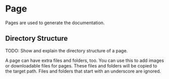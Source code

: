 # Page

Pages are used to generate the documentation.

## Directory Structure

TODO: Show and explain the directory structure of a page.

A page can have extra files and folders, too.
You can use this to add images or downloadable files for pages.
These files and folders will be copied to the target path.
Files and folders that start with an underscore are ignored.
